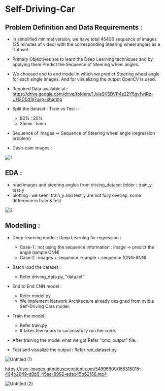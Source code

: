 # Self-Driving-Car

## Problem Definition and Data Requirements :

- In simplified minimal version, we have total 45406 sequence of images (25 minutes of video) with the corresponding Steering wheel angles as a Dataset.
- Primary Objectives are to learn the Deep Learning techniques and by applying them Predict the Sequence of Steering wheel angles.
- We choosed end to end model in which we predict Steering wheel angle for each single images. And for visualizing the output OpenCV is used.
- Required Data available at : https://drive.google.com/drive/folders/1JviaSKSBVP4z22Y5gyfwjRz-UH2C0d1q?usp=sharing

- Split the dataset : Train vs Test :-
    - 80% : 20%
    - 25min : 5min
- Sequence of images -> Sequence of Steering wheel angle (regression problem)
- Dash-cam images :

![1](https://user-images.githubusercontent.com/54996809/155126005-0c5557c2-54a7-4d70-8010-00ab4e14b4f0.png)



## EDA :

- read images and steering angles from driving_dataset folder : train_y, test_y
- plotting : we seen, train_y and test_y are not fully overlap, some difference in train & test

![2](https://user-images.githubusercontent.com/54996809/154904867-d2027431-7a66-4de0-9892-6536d95c9fdf.png)

## Modelling :

- Deep-learning model : Deep Learning for regression :
    - Case-1 : not using the sequence information : image -> predict the angle (simple CNN)
    - Case-2 : images + sequence -> angle + sequence (CNN-RNN)

- Batch load the dataset :
    - Refer driving_data.py, "data.txt"

- End to End CNN model : 
    - Refer model.py
    - We implement Network Architecture already designed from nvidia Self-Driving Cars model.
 
- Train the model :
    - Refer train.py
    - It takes few hours to successfully run the code.

- After training the model what we got Refer "cmd_output" file.

- Test and visualize the output : Refer run_dataset.py


![Untitled (1)](https://user-images.githubusercontent.com/54996809/155318296-2bd5caf2-b76c-4353-8138-0f1a4ecc4d7d.gif)



https://user-images.githubusercontent.com/54996809/155318015-494b2649-d0b5-45aa-8992-edac45b62168.mp4


![Untitled (2)](https://user-images.githubusercontent.com/54996809/155318528-f2477308-a138-4f4c-98a6-56e4a180aceb.gif)



